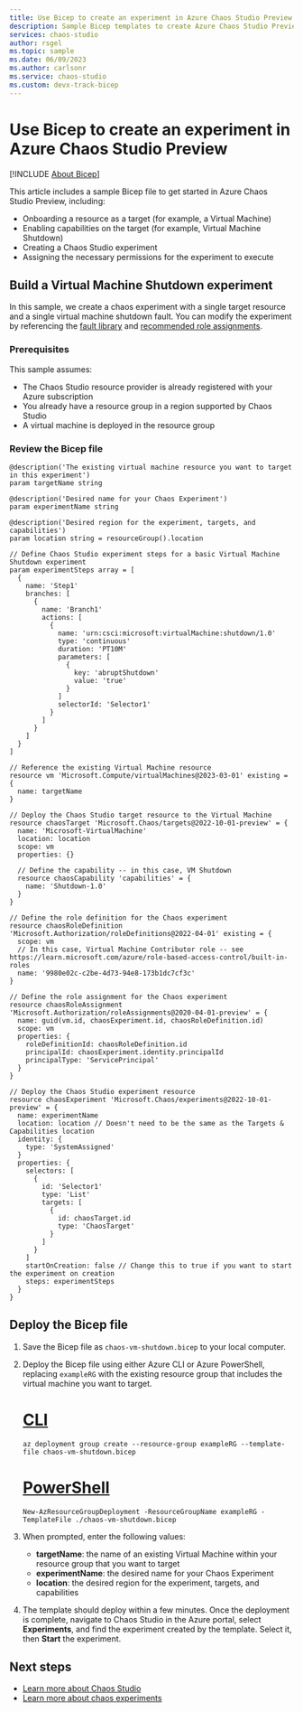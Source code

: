 ```yaml
---
title: Use Bicep to create an experiment in Azure Chaos Studio Preview
description: Sample Bicep templates to create Azure Chaos Studio Preview experiments.
services: chaos-studio
author: rsgel
ms.topic: sample
ms.date: 06/09/2023
ms.author: carlsonr
ms.service: chaos-studio
ms.custom: devx-track-bicep
---
```


# Use Bicep to create an experiment in Azure Chaos Studio Preview
[!INCLUDE [About Bicep](../../includes/resource-manager-quickstart-bicep-introduction.md)]

This article includes a sample Bicep file to get started in Azure Chaos Studio Preview, including:

* Onboarding a resource as a target (for example, a Virtual Machine)
* Enabling capabilities on the target (for example, Virtual Machine Shutdown)
* Creating a Chaos Studio experiment
* Assigning the necessary permissions for the experiment to execute


## Build a Virtual Machine Shutdown experiment

In this sample, we create a chaos experiment with a single target resource and a single virtual machine shutdown fault. You can modify the experiment by referencing the [fault library](chaos-studio-fault-library.md) and [recommended role assignments](chaos-studio-fault-providers.md).

### Prerequisites

This sample assumes:
* The Chaos Studio resource provider is already registered with your Azure subscription
* You already have a resource group in a region supported by Chaos Studio
* A virtual machine is deployed in the resource group

### Review the Bicep file

```bicep
@description('The existing virtual machine resource you want to target in this experiment')
param targetName string

@description('Desired name for your Chaos Experiment')
param experimentName string

@description('Desired region for the experiment, targets, and capabilities')
param location string = resourceGroup().location

// Define Chaos Studio experiment steps for a basic Virtual Machine Shutdown experiment
param experimentSteps array = [
  {
    name: 'Step1'
    branches: [
      {
        name: 'Branch1'
        actions: [
          {
            name: 'urn:csci:microsoft:virtualMachine:shutdown/1.0'
            type: 'continuous'
            duration: 'PT10M'
            parameters: [
              {
                key: 'abruptShutdown'
                value: 'true'
              }
            ]
            selectorId: 'Selector1'
          }
        ]
      }
    ]
  }
]

// Reference the existing Virtual Machine resource
resource vm 'Microsoft.Compute/virtualMachines@2023-03-01' existing = {
  name: targetName
}

// Deploy the Chaos Studio target resource to the Virtual Machine
resource chaosTarget 'Microsoft.Chaos/targets@2022-10-01-preview' = {
  name: 'Microsoft-VirtualMachine'
  location: location
  scope: vm
  properties: {}

  // Define the capability -- in this case, VM Shutdown
  resource chaosCapability 'capabilities' = {
    name: 'Shutdown-1.0'
  }
}

// Define the role definition for the Chaos experiment
resource chaosRoleDefinition 'Microsoft.Authorization/roleDefinitions@2022-04-01' existing = {
  scope: vm
  // In this case, Virtual Machine Contributor role -- see https://learn.microsoft.com/azure/role-based-access-control/built-in-roles 
  name: '9980e02c-c2be-4d73-94e8-173b1dc7cf3c'
}

// Define the role assignment for the Chaos experiment
resource chaosRoleAssignment 'Microsoft.Authorization/roleAssignments@2020-04-01-preview' = {
  name: guid(vm.id, chaosExperiment.id, chaosRoleDefinition.id)
  scope: vm
  properties: {
    roleDefinitionId: chaosRoleDefinition.id
    principalId: chaosExperiment.identity.principalId
    principalType: 'ServicePrincipal'
  }
}

// Deploy the Chaos Studio experiment resource
resource chaosExperiment 'Microsoft.Chaos/experiments@2022-10-01-preview' = {
  name: experimentName
  location: location // Doesn't need to be the same as the Targets & Capabilities location
  identity: {
    type: 'SystemAssigned'
  }
  properties: {
    selectors: [
      {
        id: 'Selector1'
        type: 'List'
        targets: [
          {
            id: chaosTarget.id
            type: 'ChaosTarget'
          }
        ]
      }
    ]
    startOnCreation: false // Change this to true if you want to start the experiment on creation
    steps: experimentSteps
  }
}
```

## Deploy the Bicep file

1. Save the Bicep file as `chaos-vm-shutdown.bicep` to your local computer.
1. Deploy the Bicep file using either Azure CLI or Azure PowerShell, replacing `exampleRG` with the existing resource group that includes the virtual machine you want to target.

    # [CLI](#tab/CLI)

    ```azurecli
    az deployment group create --resource-group exampleRG --template-file chaos-vm-shutdown.bicep
    ```

    # [PowerShell](#tab/PowerShell)

    ```azurepowershell
    New-AzResourceGroupDeployment -ResourceGroupName exampleRG -TemplateFile ./chaos-vm-shutdown.bicep
    ```

1. When prompted, enter the following values:
    * **targetName**: the name of an existing Virtual Machine within your resource group that you want to target
    * **experimentName**: the desired name for your Chaos Experiment
    * **location**: the desired region for the experiment, targets, and capabilities
1. The template should deploy within a few minutes. Once the deployment is complete, navigate to Chaos Studio in the Azure portal, select **Experiments**, and find the experiment created by the template. Select it, then **Start** the experiment.

## Next steps

* [Learn more about Chaos Studio](chaos-studio-overview.md)
* [Learn more about chaos experiments](chaos-studio-chaos-experiments.md)
